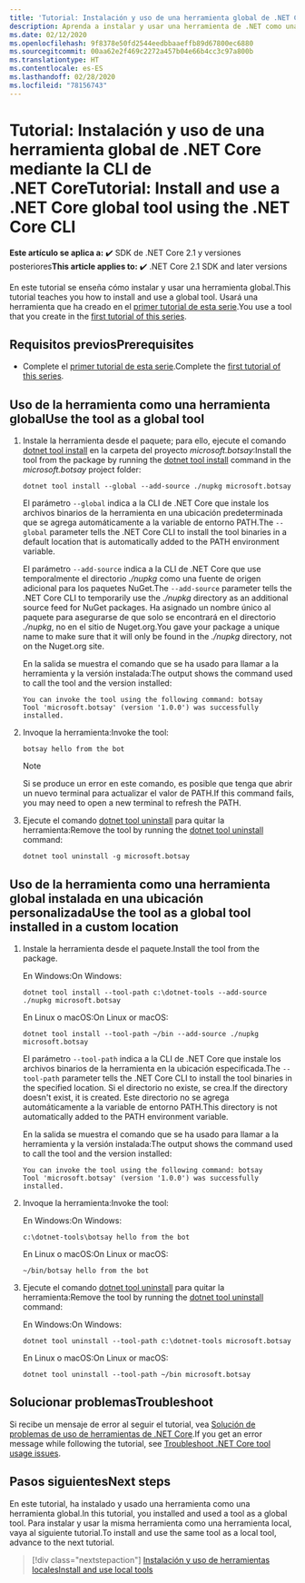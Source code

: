 ```yaml
---
title: 'Tutorial: Instalación y uso de una herramienta global de .NET Core'
description: Aprenda a instalar y usar una herramienta de .NET como una herramienta global.
ms.date: 02/12/2020
ms.openlocfilehash: 9f8378e50fd2544eedbbaaeffb89d67800ec6880
ms.sourcegitcommit: 00aa62e2f469c2272a457b04e66b4cc3c97a800b
ms.translationtype: HT
ms.contentlocale: es-ES
ms.lasthandoff: 02/28/2020
ms.locfileid: "78156743"
---
```

# <a name="tutorial-install-and-use-a-net-core-global-tool-using-the-net-core-cli"></a><span data-ttu-id="67956-103">Tutorial: Instalación y uso de una herramienta global de .NET Core mediante la CLI de .NET Core</span><span class="sxs-lookup"><span data-stu-id="67956-103">Tutorial: Install and use a .NET Core global tool using the .NET Core CLI</span></span>

<span data-ttu-id="67956-104">**Este artículo se aplica a:** ✔️ SDK de .NET Core 2.1 y versiones posteriores</span><span class="sxs-lookup"><span data-stu-id="67956-104">**This article applies to:** ✔️ .NET Core 2.1 SDK and later versions</span></span>

<span data-ttu-id="67956-105">En este tutorial se enseña cómo instalar y usar una herramienta global.</span><span class="sxs-lookup"><span data-stu-id="67956-105">This tutorial teaches you how to install and use a global tool.</span></span> <span data-ttu-id="67956-106">Usará una herramienta que ha creado en el [primer tutorial de esta serie](global-tools-how-to-create.md).</span><span class="sxs-lookup"><span data-stu-id="67956-106">You use a tool that you create in the [first tutorial of this series](global-tools-how-to-create.md).</span></span>

## <a name="prerequisites"></a><span data-ttu-id="67956-107">Requisitos previos</span><span class="sxs-lookup"><span data-stu-id="67956-107">Prerequisites</span></span>

* <span data-ttu-id="67956-108">Complete el [primer tutorial de esta serie](global-tools-how-to-create.md).</span><span class="sxs-lookup"><span data-stu-id="67956-108">Complete the [first tutorial of this series](global-tools-how-to-create.md).</span></span>

## <a name="use-the-tool-as-a-global-tool"></a><span data-ttu-id="67956-109">Uso de la herramienta como una herramienta global</span><span class="sxs-lookup"><span data-stu-id="67956-109">Use the tool as a global tool</span></span>

1. <span data-ttu-id="67956-110">Instale la herramienta desde el paquete; para ello, ejecute el comando [dotnet tool install](dotnet-tool-install.md) en la carpeta del proyecto *microsoft.botsay*:</span><span class="sxs-lookup"><span data-stu-id="67956-110">Install the tool from the package by running the [dotnet tool install](dotnet-tool-install.md) command in the *microsoft.botsay* project folder:</span></span>

   ```dotnetcli
   dotnet tool install --global --add-source ./nupkg microsoft.botsay
   ```

   <span data-ttu-id="67956-111">El parámetro `--global` indica a la CLI de .NET Core que instale los archivos binarios de la herramienta en una ubicación predeterminada que se agrega automáticamente a la variable de entorno PATH.</span><span class="sxs-lookup"><span data-stu-id="67956-111">The `--global` parameter tells the .NET Core CLI to install the tool binaries in a default location that is automatically added to the PATH environment variable.</span></span>

   <span data-ttu-id="67956-112">El parámetro `--add-source` indica a la CLI de .NET Core que use temporalmente el directorio *./nupkg* como una fuente de origen adicional para los paquetes NuGet.</span><span class="sxs-lookup"><span data-stu-id="67956-112">The `--add-source` parameter tells the .NET Core CLI to temporarily use the *./nupkg* directory as an additional source feed for NuGet packages.</span></span> <span data-ttu-id="67956-113">Ha asignado un nombre único al paquete para asegurarse de que solo se encontrará en el directorio *./nupkg*, no en el sitio de Nuget.org.</span><span class="sxs-lookup"><span data-stu-id="67956-113">You gave your package a unique name to make sure that it will only be found in the *./nupkg* directory, not on the Nuget.org site.</span></span>

   <span data-ttu-id="67956-114">En la salida se muestra el comando que se ha usado para llamar a la herramienta y la versión instalada:</span><span class="sxs-lookup"><span data-stu-id="67956-114">The output shows the command used to call the tool and the version installed:</span></span>

   ```console
   You can invoke the tool using the following command: botsay
   Tool 'microsoft.botsay' (version '1.0.0') was successfully installed.
   ```

1. <span data-ttu-id="67956-115">Invoque la herramienta:</span><span class="sxs-lookup"><span data-stu-id="67956-115">Invoke the tool:</span></span>

   ```console
   botsay hello from the bot
   ```

   > [!NOTE]
   > <span data-ttu-id="67956-116">Si se produce un error en este comando, es posible que tenga que abrir un nuevo terminal para actualizar el valor de PATH.</span><span class="sxs-lookup"><span data-stu-id="67956-116">If this command fails, you may need to open a new terminal to refresh the PATH.</span></span>

1. <span data-ttu-id="67956-117">Ejecute el comando [dotnet tool uninstall](dotnet-tool-uninstall.md) para quitar la herramienta:</span><span class="sxs-lookup"><span data-stu-id="67956-117">Remove the tool by running the [dotnet tool uninstall](dotnet-tool-uninstall.md) command:</span></span>

   ```dotnetcli
   dotnet tool uninstall -g microsoft.botsay
   ```

## <a name="use-the-tool-as-a-global-tool-installed-in-a-custom-location"></a><span data-ttu-id="67956-118">Uso de la herramienta como una herramienta global instalada en una ubicación personalizada</span><span class="sxs-lookup"><span data-stu-id="67956-118">Use the tool as a global tool installed in a custom location</span></span>

1. <span data-ttu-id="67956-119">Instale la herramienta desde el paquete.</span><span class="sxs-lookup"><span data-stu-id="67956-119">Install the tool from the package.</span></span>

   <span data-ttu-id="67956-120">En Windows:</span><span class="sxs-lookup"><span data-stu-id="67956-120">On Windows:</span></span>

   ```dotnetcli
   dotnet tool install --tool-path c:\dotnet-tools --add-source ./nupkg microsoft.botsay
   ```

   <span data-ttu-id="67956-121">En Linux o macOS:</span><span class="sxs-lookup"><span data-stu-id="67956-121">On Linux or macOS:</span></span>

   ```dotnetcli
   dotnet tool install --tool-path ~/bin --add-source ./nupkg microsoft.botsay
   ```

   <span data-ttu-id="67956-122">El parámetro `--tool-path` indica a la CLI de .NET Core que instale los archivos binarios de la herramienta en la ubicación especificada.</span><span class="sxs-lookup"><span data-stu-id="67956-122">The `--tool-path` parameter tells the .NET Core CLI to install the tool binaries in the specified location.</span></span> <span data-ttu-id="67956-123">Si el directorio no existe, se crea.</span><span class="sxs-lookup"><span data-stu-id="67956-123">If the directory doesn't exist, it is created.</span></span> <span data-ttu-id="67956-124">Este directorio no se agrega automáticamente a la variable de entorno PATH.</span><span class="sxs-lookup"><span data-stu-id="67956-124">This directory is not automatically added to the PATH environment variable.</span></span>

   <span data-ttu-id="67956-125">En la salida se muestra el comando que se ha usado para llamar a la herramienta y la versión instalada:</span><span class="sxs-lookup"><span data-stu-id="67956-125">The output shows the command used to call the tool and the version installed:</span></span>

   ```console
   You can invoke the tool using the following command: botsay
   Tool 'microsoft.botsay' (version '1.0.0') was successfully installed.
   ```

1. <span data-ttu-id="67956-126">Invoque la herramienta:</span><span class="sxs-lookup"><span data-stu-id="67956-126">Invoke the tool:</span></span>

   <span data-ttu-id="67956-127">En Windows:</span><span class="sxs-lookup"><span data-stu-id="67956-127">On Windows:</span></span>

   ```console
   c:\dotnet-tools\botsay hello from the bot
   ```

   <span data-ttu-id="67956-128">En Linux o macOS:</span><span class="sxs-lookup"><span data-stu-id="67956-128">On Linux or macOS:</span></span>

   ```console
   ~/bin/botsay hello from the bot
   ```

1. <span data-ttu-id="67956-129">Ejecute el comando [dotnet tool uninstall](dotnet-tool-uninstall.md) para quitar la herramienta:</span><span class="sxs-lookup"><span data-stu-id="67956-129">Remove the tool by running the [dotnet tool uninstall](dotnet-tool-uninstall.md) command:</span></span>

   <span data-ttu-id="67956-130">En Windows:</span><span class="sxs-lookup"><span data-stu-id="67956-130">On Windows:</span></span>

   ```dotnetcli
   dotnet tool uninstall --tool-path c:\dotnet-tools microsoft.botsay
   ```

   <span data-ttu-id="67956-131">En Linux o macOS:</span><span class="sxs-lookup"><span data-stu-id="67956-131">On Linux or macOS:</span></span>

   ```dotnetcli
   dotnet tool uninstall --tool-path ~/bin microsoft.botsay
   ```

## <a name="troubleshoot"></a><span data-ttu-id="67956-132">Solucionar problemas</span><span class="sxs-lookup"><span data-stu-id="67956-132">Troubleshoot</span></span>

<span data-ttu-id="67956-133">Si recibe un mensaje de error al seguir el tutorial, vea [Solución de problemas de uso de herramientas de .NET Core](troubleshoot-usage-issues.md).</span><span class="sxs-lookup"><span data-stu-id="67956-133">If you get an error message while following the tutorial, see [Troubleshoot .NET Core tool usage issues](troubleshoot-usage-issues.md).</span></span>

## <a name="next-steps"></a><span data-ttu-id="67956-134">Pasos siguientes</span><span class="sxs-lookup"><span data-stu-id="67956-134">Next steps</span></span>

<span data-ttu-id="67956-135">En este tutorial, ha instalado y usado una herramienta como una herramienta global.</span><span class="sxs-lookup"><span data-stu-id="67956-135">In this tutorial, you installed and used a tool as a global tool.</span></span> <span data-ttu-id="67956-136">Para instalar y usar la misma herramienta como una herramienta local, vaya al siguiente tutorial.</span><span class="sxs-lookup"><span data-stu-id="67956-136">To install and use the same tool as a local tool, advance to the next tutorial.</span></span>

> [!div class="nextstepaction"]
> [<span data-ttu-id="67956-137">Instalación y uso de herramientas locales</span><span class="sxs-lookup"><span data-stu-id="67956-137">Install and use local tools</span></span>](local-tools-how-to-use.md)
